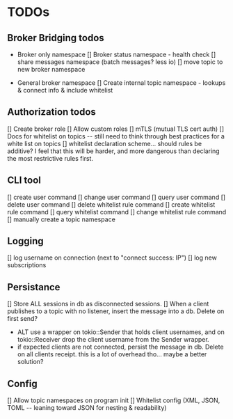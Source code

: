 # TODOs

## Broker Bridging todos

-   Broker only namespace
    [] Broker status namespace - health check
    [] share messages namespace (batch messages? less io)
    [] move topic to new broker namespace

-   General broker namespace
    [] Create internal topic namespace - lookups & connect info & include whitelist

## Authorization todos

[] Create broker role
[] Allow custom roles
[] mTLS (mutual TLS cert auth)
[] Docs for whitelist on topics -- still need to think through best practices for a white list on topics
[] whitelist declaration scheme... should rules be additive? I feel that this will be harder, and more dangerous than declaring the most restrictive rules first.

## CLI tool

[] create user command
[] change user command
[] query user command
[] delete user command
[] delete whitelist rule command
[] create whitelist rule command
[] query whitelist command
[] change whitelist rule command
[] manually create a topic namespace

## Logging

[] log username on connection (next to "connect success: IP")
[] log new subscriptions

## Persistance

[] Store ALL sessions in db as disconnected sessions.
[] When a client publishes to a topic with no listener, insert the message into a db. Delete on first send?

-   ALT use a wrapper on tokio::Sender that holds client usernames, and on tokio::Receiver drop the client username from the Sender wrapper.
-   if expected clients are not connected, persist the message in db. Delete on all clients receipt. this is a lot of overhead tho... maybe a better solution?

## Config

[] Allow topic namespaces on program init
[] Whitelist config (XML, JSON, TOML -- leaning toward JSON for nesting & readability)
